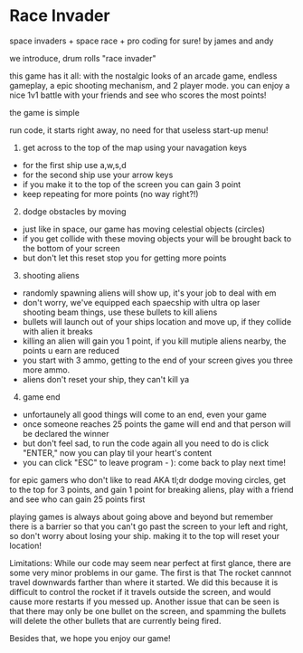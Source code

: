# Race Invader

space invaders + space race + pro coding for sure!
by james and andy

we introduce, drum rolls "race invader"

this game has it all:
with the nostalgic looks of an arcade game, endless gameplay, a epic shooting 
mechanism, and 2 player mode. 
you can enjoy a nice 1v1 battle with your friends and see who scores the most points!

the game is simple

run code, it starts right away, no need for that useless start-up menu!

1) get across to the top of the map using your navagation keys
- for the first ship use a,w,s,d
- for the second ship use your arrow keys
- if you make it to the top of the screen you can gain 3 point
- keep repeating for more points (no way right?!)

2) dodge obstacles by moving
- just like in space, our game has moving celestial objects (circles)
- if you get collide with these moving objects your will be brought back to the bottom of your screen
- but don't let this reset stop you for getting more points

3) shooting aliens
- randomly spawning aliens will show up, it's your job to deal with em
- don't worry, we've equipped each spaecship with ultra op laser shooting beam things, use these bullets to kill aliens
- bullets will launch out of your ships location and move up, if they collide with alien it breaks
- killing an alien will gain you 1 point, if you kill mutiple aliens nearby, the points u earn are reduced
- you start with 3 ammo, getting to the end of your screen gives you three more ammo.
- aliens don't reset your ship, they can't kill ya

4) game end
- unfortaunely all good things will come to an end, even your game
- once someone reaches 25 points the game will end and that person will be declared the winner
- but don't feel sad, to run the code again all you need to do is click "ENTER," now you can play til your heart's content
- you can click "ESC" to leave program - ): come back to play next time!

for epic gamers who don't like to read
AKA tl;dr dodge moving circles, get to the top for 3 points, and gain 1 point for breaking aliens, play with a friend and see who can gain 25 points first

playing games is always about going above and beyond but remember there is a barrier so that you can't go past the screen to your left and right, so don't worry about losing your ship. making it to the top will reset your location!

Limitations: While our code may seem near perfect at first glance, there are some very minor problems in our game. The first is that The rocket cannnot travel downwards farther than where it started. We did this because it is difficult to control the rocket if it travels outside the screen, and would cause more restarts if you messed up. Another issue that can be seen is that there may only be one bullet on the screen, and spamming the bullets will delete the other bullets that are currently being fired. 

Besides that, we hope you enjoy our game!